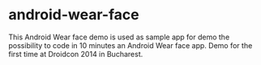 android-wear-face
=============

This Android Wear face demo is used as sample app for demo the possibility to code in 10 minutes an Android Wear face app. Demo for the first time at Droidcon 2014 in Bucharest.

